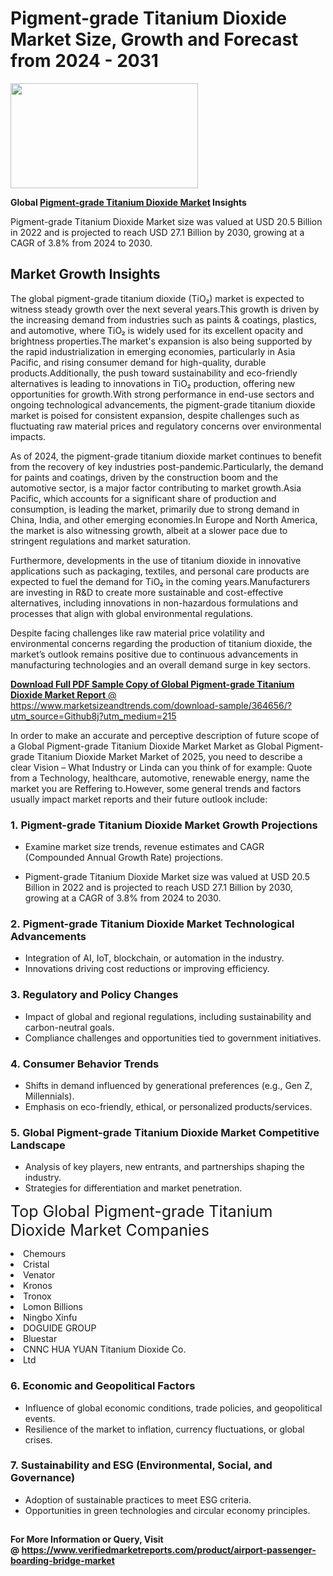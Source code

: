 <H1>Pigment-grade Titanium Dioxide Market Size, Growth and Forecast from 2024 - 2031</H1><img class="aligncenter size-medium wp-image-584254" src="https://thirdeyenews.in/wp-content/uploads/2024/09/Global-Market-Research-300x168.jpeg" alt="" width="300" height="168" /><p><strong>Global&nbsp;<a href="https://www.marketsizeandtrends.com/download-sample/364656/?utm_source=Github8j?utm_medium=215">Pigment-grade Titanium Dioxide Market</a> Insights</strong></p><p>Pigment-grade Titanium Dioxide Market size was valued at USD 20.5 Billion in 2022 and is projected to reach USD 27.1 Billion by 2030, growing at a CAGR of 3.8% from 2024 to 2030.</p><p><h2>Market Growth Insights</h2> <p>The global pigment-grade titanium dioxide (TiO₂) market is expected to witness steady growth over the next several years.This growth is driven by the increasing demand from industries such as paints & coatings, plastics, and automotive, where TiO₂ is widely used for its excellent opacity and brightness properties.The market's expansion is also being supported by the rapid industrialization in emerging economies, particularly in Asia Pacific, and rising consumer demand for high-quality, durable products.Additionally, the push toward sustainability and eco-friendly alternatives is leading to innovations in TiO₂ production, offering new opportunities for growth.With strong performance in end-use sectors and ongoing technological advancements, the pigment-grade titanium dioxide market is poised for consistent expansion, despite challenges such as fluctuating raw material prices and regulatory concerns over environmental impacts.</p> <p><a href="download-sample-link"></a></p> <p>As of 2024, the pigment-grade titanium dioxide market continues to benefit from the recovery of key industries post-pandemic.Particularly, the demand for paints and coatings, driven by the construction boom and the automotive sector, is a major factor contributing to market growth.Asia Pacific, which accounts for a significant share of production and consumption, is leading the market, primarily due to strong demand in China, India, and other emerging economies.In Europe and North America, the market is also witnessing growth, albeit at a slower pace due to stringent regulations and market saturation.</p> <p>Furthermore, developments in the use of titanium dioxide in innovative applications such as packaging, textiles, and personal care products are expected to fuel the demand for TiO₂ in the coming years.Manufacturers are investing in R&D to create more sustainable and cost-effective alternatives, including innovations in non-hazardous formulations and processes that align with global environmental regulations.</p> <p>Despite facing challenges like raw material price volatility and environmental concerns regarding the production of titanium dioxide, the market’s outlook remains positive due to continuous advancements in manufacturing technologies and an overall demand surge in key sectors.</p> <p><a href="get-more-link"></p><p><span class=""><strong>Download Full PDF Sample Copy of Global Pigment-grade Titanium Dioxide Market Report</strong> @ <a href="https://www.marketsizeandtrends.com/download-sample/364656/?utm_source=Github8j?utm_medium=215" target="_blank">https://www.marketsizeandtrends.com/download-sample/364656/?utm_source=Github8j?utm_medium=215</a></span></p><p>In order to make an accurate and perceptive description of future scope of a Global&nbsp;Pigment-grade Titanium Dioxide Market Market as Global&nbsp;Pigment-grade Titanium Dioxide Market Market of 2025, you need to describe a clear Vision &ndash; What Industry or Linda can you think of for example: Quote from a Technology, healthcare, automotive, renewable energy, name the market you are Reffering to.However, some general trends and factors usually impact market reports and their future outlook include:</p><h3>1.&nbsp;<strong>Pigment-grade Titanium Dioxide Market Growth Projections</strong></h3><ul><li>Examine market size trends, revenue estimates and CAGR (Compounded Annual Growth Rate) projections.</li><li><p>Pigment-grade Titanium Dioxide Market size was valued at USD 20.5 Billion in 2022 and is projected to reach USD 27.1 Billion by 2030, growing at a CAGR of 3.8% from 2024 to 2030.</p></li></ul><h3>2.&nbsp;<strong>Pigment-grade Titanium Dioxide Market Technological Advancements</strong></h3><ul><li>Integration of AI, IoT, blockchain, or automation in the industry.</li><li>Innovations driving cost reductions or improving efficiency.</li></ul><h3>3.&nbsp;<strong>Regulatory and Policy Changes</strong></h3><ul><li>Impact of global and regional regulations, including sustainability and carbon-neutral goals.</li><li>Compliance challenges and opportunities tied to government initiatives.</li></ul><h3>4.&nbsp;<strong>Consumer Behavior Trends</strong></h3><ul><li>Shifts in demand influenced by generational preferences (e.g., Gen Z, Millennials).</li><li>Emphasis on eco-friendly, ethical, or personalized products/services.</li></ul><h3>5.&nbsp;<strong>Global Pigment-grade Titanium Dioxide Market Competitive Landscape</strong></h3><ul><li>Analysis of key players, new entrants, and partnerships shaping the industry.</li><li>Strategies for differentiation and market penetration.</li></ul><p data-pm-slice="1 1 []"><span style="color: inherit; font-family: inherit; font-size: 25px;">Top Global Pigment-grade Titanium Dioxide Market Companies</span></p><div class="" data-test-id=""><p><li>Chemours</li><li> Cristal</li><li> Venator</li><li> Kronos</li><li> Tronox</li><li> Lomon Billions</li><li> Ningbo Xinfu</li><li> DOGUIDE GROUP</li><li> Bluestar</li><li> CNNC HUA YUAN Titanium Dioxide Co.</li><li> Ltd</li></p></div><h3>6.&nbsp;<strong>Economic and Geopolitical Factors</strong></h3><ul><li>Influence of global economic conditions, trade policies, and geopolitical events.</li><li>Resilience of the market to inflation, currency fluctuations, or global crises.</li></ul><h3>7.&nbsp;<strong>Sustainability and ESG (Environmental, Social, and Governance)</strong></h3><ul><li>Adoption of sustainable practices to meet ESG criteria.</li><li>Opportunities in green technologies and circular economy principles.</li></ul><h2><strong style="font-size: 14px;">For More Information or Query, Visit @&nbsp;</strong><a style="background-color: #ffffff; font-size: 14px;" href="https://www.marketsizeandtrends.com/report/pigment-grade-titanium-dioxide-market/" target="_blank">https://www.verifiedmarketreports.com/product/airport-passenger-boarding-bridge-market</a></h2>